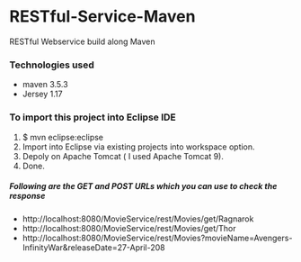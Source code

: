 # RESTful-Service-Maven
RESTful Webservice build along Maven

### Technologies used
* maven 3.5.3
* Jersey 1.17


### To import this project into Eclipse IDE

1. $ mvn eclipse:eclipse
2. Import into Eclipse via existing projects into workspace option.
3. Depoly on Apache Tomcat ( I used Apache Tomcat 9).
4. Done.


##### Following are the GET and POST URLs which you can use to check the response
* http://localhost:8080/MovieService/rest/Movies/get/Ragnarok
* http://localhost:8080/MovieService/rest/Movies/get/Thor
* http://localhost:8080/MovieService/rest/Movies?movieName=Avengers-InfinityWar&releaseDate=27-April-208
